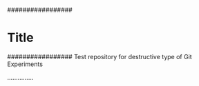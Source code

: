 #################
# Title
#################
Test repository for destructive type of Git Experiments

...............
